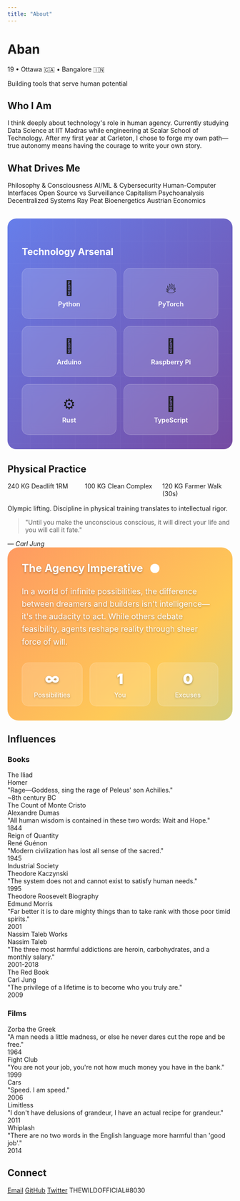 ```yaml
---
title: "About"
---
```


<div class="about-hero">
<div class="hero-content">
<h1>Aban</h1>
<p class="location-tag">19 • Ottawa 🇨🇦 • Bangalore 🇮🇳</p>
<p class="tagline">Building tools that serve human potential</p>
</div>
</div>

<div class="about-grid">

<div class="core-section">
<h2>Who I Am</h2>
<p>I think deeply about technology's role in human agency. Currently studying Data Science at IIT Madras while engineering at Scalar School of Technology. After my first year at Carleton, I chose to forge my own path—true autonomy means having the courage to write your own story.</p>
</div>

<div class="interests-section">
<h2>What Drives Me</h2>
<div class="interest-pills">
<span class="pill">Philosophy & Consciousness</span>
<span class="pill">AI/ML & Cybersecurity</span>
<span class="pill">Human-Computer Interfaces</span>
<span class="pill">Open Source vs Surveillance Capitalism</span>
<span class="pill">Psychoanalysis</span>
<span class="pill">Decentralized Systems</span>
<span class="pill">Ray Peat Bioenergetics</span>
<span class="pill">Austrian Economics</span>
</div>
</div>

<div class="tech-section">
<h2>Technology Arsenal</h2>
<div class="tech-grid">
<div class="tech-card" data-tech="python">
<div class="tech-icon">🐍</div>
<span class="tech-name">Python</span>
</div>
<div class="tech-card" data-tech="pytorch">
<div class="tech-icon">🔥</div>
<span class="tech-name">PyTorch</span>
</div>
<div class="tech-card" data-tech="arduino">
<div class="tech-icon">🔌</div>
<span class="tech-name">Arduino</span>
</div>
<div class="tech-card" data-tech="raspberry">
<div class="tech-icon">🍓</div>
<span class="tech-name">Raspberry Pi</span>
</div>
<div class="tech-card" data-tech="rust">
<div class="tech-icon">⚙️</div>
<span class="tech-name">Rust</span>
</div>
<div class="tech-card" data-tech="typescript">
<div class="tech-icon">📘</div>
<span class="tech-name">TypeScript</span>
</div>
</div>
</div>

<div class="physical-section">
<h2>Physical Practice</h2>
<div class="stats-grid">
<div class="stat-card">
<span class="number">240</span>
<span class="label">KG Deadlift 1RM</span>
</div>
<div class="stat-card">
<span class="number">100</span>
<span class="label">KG Clean Complex</span>
</div>
<div class="stat-card">
<span class="number">120</span>
<span class="label">KG Farmer Walk (30s)</span>
</div>
</div>
<p class="practice-note">Olympic lifting. Discipline in physical training translates to intellectual rigor.</p>
</div>

<div class="philosophy-card">
<blockquote>
"Until you make the unconscious conscious, it will direct your life and you will call it fate."
</blockquote>
<cite>— Carl Jung</cite>
</div>

<div class="agency-manifesto">
<div class="manifesto-header">
<h3>The Agency Imperative</h3>
<div class="energy-pulse"></div>
</div>
<div class="manifesto-content">
<p>In a world of infinite possibilities, the difference between dreamers and builders isn't intelligence—it's the audacity to act. While others debate feasibility, agents reshape reality through sheer force of will.</p>
<div class="agency-stats">
<div class="agency-metric">
<span class="metric-value">∞</span>
<span class="metric-label">Possibilities</span>
</div>
<div class="agency-metric">
<span class="metric-value">1</span>
<span class="metric-label">You</span>
</div>
<div class="agency-metric">
<span class="metric-value">0</span>
<span class="metric-label">Excuses</span>
</div>
</div>
</div>
</div>

</div>

<div class="favorites-section">
<h2>Influences</h2>

<div class="favorites-grid">
<div class="category">
<h3>Books</h3>
<div class="items-grid">
<div class="favorite-item">
<div class="favorite-content">
<div class="favorite-title">The Iliad</div>
<div class="favorite-author">Homer</div>
<div class="favorite-quote">"Rage—Goddess, sing the rage of Peleus' son Achilles."</div>
</div>
<div class="favorite-year">~8th century BC</div>
</div>
<div class="favorite-item">
<div class="favorite-content">
<div class="favorite-title">The Count of Monte Cristo</div>
<div class="favorite-author">Alexandre Dumas</div>
<div class="favorite-quote">"All human wisdom is contained in these two words: Wait and Hope."</div>
</div>
<div class="favorite-year">1844</div>
</div>
<div class="favorite-item">
<div class="favorite-content">
<div class="favorite-title">Reign of Quantity</div>
<div class="favorite-author">René Guénon</div>
<div class="favorite-quote">"Modern civilization has lost all sense of the sacred."</div>
</div>
<div class="favorite-year">1945</div>
</div>
<div class="favorite-item">
<div class="favorite-content">
<div class="favorite-title">Industrial Society</div>
<div class="favorite-author">Theodore Kaczynski</div>
<div class="favorite-quote">"The system does not and cannot exist to satisfy human needs."</div>
</div>
<div class="favorite-year">1995</div>
</div>
<div class="favorite-item">
<div class="favorite-content">
<div class="favorite-title">Theodore Roosevelt Biography</div>
<div class="favorite-author">Edmund Morris</div>
<div class="favorite-quote">"Far better it is to dare mighty things than to take rank with those poor timid spirits."</div>
</div>
<div class="favorite-year">2001</div>
</div>
<div class="favorite-item">
<div class="favorite-content">
<div class="favorite-title">Nassim Taleb Works</div>
<div class="favorite-author">Nassim Taleb</div>
<div class="favorite-quote">"The three most harmful addictions are heroin, carbohydrates, and a monthly salary."</div>
</div>
<div class="favorite-year">2001-2018</div>
</div>
<div class="favorite-item">
<div class="favorite-content">
<div class="favorite-title">The Red Book</div>
<div class="favorite-author">Carl Jung</div>
<div class="favorite-quote">"The privilege of a lifetime is to become who you truly are."</div>
</div>
<div class="favorite-year">2009</div>
</div>
</div>
</div>

<div class="category">
<h3>Films</h3>
<div class="items-grid">
<div class="favorite-item">
<div class="favorite-content">
<div class="favorite-title">Zorba the Greek</div>
<div class="favorite-quote">"A man needs a little madness, or else he never dares cut the rope and be free."</div>
</div>
<div class="favorite-year">1964</div>
</div>
<div class="favorite-item">
<div class="favorite-content">
<div class="favorite-title">Fight Club</div>
<div class="favorite-quote">"You are not your job, you're not how much money you have in the bank."</div>
</div>
<div class="favorite-year">1999</div>
</div>
<div class="favorite-item">
<div class="favorite-content">
<div class="favorite-title">Cars</div>
<div class="favorite-quote">"Speed. I am speed."</div>
</div>
<div class="favorite-year">2006</div>
</div>
<div class="favorite-item">
<div class="favorite-content">
<div class="favorite-title">Limitless</div>
<div class="favorite-quote">"I don't have delusions of grandeur, I have an actual recipe for grandeur."</div>
</div>
<div class="favorite-year">2011</div>
</div>
<div class="favorite-item">
<div class="favorite-content">
<div class="favorite-title">Whiplash</div>
<div class="favorite-quote">"There are no two words in the English language more harmful than 'good job'."</div>
</div>
<div class="favorite-year">2014</div>
</div>
</div>
</div>
</div>

</div>

<div class="connect-section">
<h2>Connect</h2>
<div class="contact-minimal">
<a href="mailto:abanhasan@tutanota.com" class="contact-link">Email</a>
<a href="https://github.com/thewildofficial" class="contact-link">GitHub</a>
<a href="https://twitter.com/abantheseeker" class="contact-link">Twitter</a>
<span class="contact-link">THEWILDOFFICIAL#8030</span>
</div>
</div>

<style>
.tech-section {
  background: linear-gradient(135deg, #667eea 0%, #764ba2 100%);
  border-radius: 20px;
  padding: 2rem;
  margin: 2rem 0;
  position: relative;
  overflow: hidden;
}

.tech-section::before {
  content: '';
  position: absolute;
  top: 0;
  left: 0;
  right: 0;
  bottom: 0;
  background: url('data:image/svg+xml,<svg xmlns="http://www.w3.org/2000/svg" viewBox="0 0 100 100"><defs><pattern id="grid" width="10" height="10" patternUnits="userSpaceOnUse"><path d="M 10 0 L 0 0 0 10" fill="none" stroke="rgba(255,255,255,0.1)" stroke-width="0.5"/></pattern></defs><rect width="100" height="100" fill="url(%23grid)"/></svg>');
  opacity: 0.3;
}

.tech-section h2 {
  color: white;
  margin-bottom: 1.5rem;
  position: relative;
  z-index: 1;
}

.tech-grid {
  display: grid;
  grid-template-columns: repeat(auto-fit, minmax(140px, 1fr));
  gap: 1rem;
  position: relative;
  z-index: 1;
}

.tech-card {
  background: rgba(255, 255, 255, 0.15);
  backdrop-filter: blur(10px);
  border: 1px solid rgba(255, 255, 255, 0.2);
  border-radius: 15px;
  padding: 1.5rem 1rem;
  text-align: center;
  transition: all 0.3s ease;
  cursor: pointer;
  position: relative;
  overflow: hidden;
}

.tech-card::before {
  content: '';
  position: absolute;
  top: 50%;
  left: 50%;
  width: 0;
  height: 0;
  background: radial-gradient(circle, rgba(255,255,255,0.2) 0%, transparent 70%);
  border-radius: 50%;
  transform: translate(-50%, -50%);
  transition: all 0.6s ease;
}

.tech-card:hover::before {
  width: 200px;
  height: 200px;
}

.tech-card:hover {
  transform: translateY(-5px) scale(1.05);
  box-shadow: 0 10px 30px rgba(0, 0, 0, 0.3);
  background: rgba(255, 255, 255, 0.25);
}

.tech-icon {
  font-size: 2rem;
  margin-bottom: 0.5rem;
  display: block;
  animation: float 3s ease-in-out infinite;
  position: relative;
  z-index: 2;
}

.tech-name {
  color: white;
  font-weight: 600;
  font-size: 0.9rem;
  position: relative;
  z-index: 2;
}

@keyframes float {
  0%, 100% { transform: translateY(0px); }
  50% { transform: translateY(-5px); }
}

.tech-card[data-tech="python"] .tech-icon { animation-delay: 0s; }
.tech-card[data-tech="pytorch"] .tech-icon { animation-delay: 0.5s; }
.tech-card[data-tech="arduino"] .tech-icon { animation-delay: 1s; }
.tech-card[data-tech="raspberry"] .tech-icon { animation-delay: 1.5s; }
.tech-card[data-tech="rust"] .tech-icon { animation-delay: 2s; }
.tech-card[data-tech="typescript"] .tech-icon { animation-delay: 2.5s; }

.agency-manifesto {
  background: linear-gradient(135deg, #ff6b6b, #feca57, #48dbfb, #ff9ff3);
  background-size: 400% 400%;
  animation: gradientShift 8s ease infinite;
  border-radius: 25px;
  padding: 2rem;
  position: relative;
  overflow: hidden;
  color: white;
  text-shadow: 0 2px 4px rgba(0,0,0,0.3);
}

@keyframes gradientShift {
  0% { background-position: 0% 50%; }
  50% { background-position: 100% 50%; }
  100% { background-position: 0% 50%; }
}

.manifesto-header {
  display: flex;
  align-items: center;
  gap: 1rem;
  margin-bottom: 1.5rem;
}

.manifesto-header h3 {
  margin: 0;
  font-size: 1.5rem;
  font-weight: 700;
}

.energy-pulse {
  width: 20px;
  height: 20px;
  border-radius: 50%;
  background: white;
  animation: pulse 2s infinite;
  position: relative;
}

.energy-pulse::before {
  content: '';
  position: absolute;
  top: 50%;
  left: 50%;
  width: 100%;
  height: 100%;
  border-radius: 50%;
  background: white;
  transform: translate(-50%, -50%);
  animation: ripple 2s infinite;
}

@keyframes pulse {
  0%, 100% { opacity: 1; transform: scale(1); }
  50% { opacity: 0.7; transform: scale(1.2); }
}

@keyframes ripple {
  0% { transform: translate(-50%, -50%) scale(1); opacity: 1; }
  100% { transform: translate(-50%, -50%) scale(3); opacity: 0; }
}

.manifesto-content p {
  font-size: 1.1rem;
  line-height: 1.6;
  margin-bottom: 2rem;
}

.agency-stats {
  display: grid;
  grid-template-columns: repeat(3, 1fr);
  gap: 1rem;
}

.agency-metric {
  text-align: center;
  background: rgba(255, 255, 255, 0.15);
  backdrop-filter: blur(10px);
  border-radius: 15px;
  padding: 1rem;
  border: 1px solid rgba(255, 255, 255, 0.2);
  transition: transform 0.3s ease;
}

.agency-metric:hover {
  transform: scale(1.05);
}

.metric-value {
  display: block;
  font-size: 2rem;
  font-weight: 900;
  margin-bottom: 0.5rem;
}

.metric-label {
  font-size: 0.9rem;
  opacity: 0.9;
  font-weight: 500;
}

.stats-grid {
  display: grid;
  grid-template-columns: repeat(auto-fit, minmax(150px, 1fr));
  gap: 1rem;
  margin-bottom: 1rem;
}
</style>










